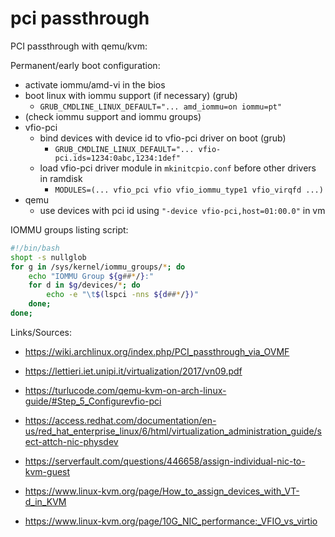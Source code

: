 # pci passthrough

PCI passthrough with qemu/kvm:

Permanent/early boot configuration:
* activate iommu/amd-vi in the bios
* boot linux with iommu support (if necessary) (grub)
  * `GRUB_CMDLINE_LINUX_DEFAULT="... amd_iommu=on iommu=pt"`
* (check iommu support and iommu groups)
* vfio-pci
  * bind devices with device id to vfio-pci driver on boot (grub)
    * `GRUB_CMDLINE_LINUX_DEFAULT="... vfio-pci.ids=1234:0abc,1234:1def"`
  * load vfio-pci driver module in `mkinitcpio.conf` before other drivers in
    ramdisk
    * `MODULES=(... vfio_pci vfio vfio_iommu_type1 vfio_virqfd ...)`
* qemu
  * use devices with pci id using `"-device vfio-pci,host=01:00.0"` in vm


IOMMU groups listing script:
```bash
#!/bin/bash
shopt -s nullglob
for g in /sys/kernel/iommu_groups/*; do
    echo "IOMMU Group ${g##*/}:"
    for d in $g/devices/*; do
        echo -e "\t$(lspci -nns ${d##*/})"
    done;
done;
```

Links/Sources:
* <https://wiki.archlinux.org/index.php/PCI_passthrough_via_OVMF>
* <https://lettieri.iet.unipi.it/virtualization/2017/vn09.pdf>
* <https://turlucode.com/qemu-kvm-on-arch-linux-guide/#Step_5_Configurevfio-pci>

* <https://access.redhat.com/documentation/en-us/red_hat_enterprise_linux/6/html/virtualization_administration_guide/sect-attch-nic-physdev>
* <https://serverfault.com/questions/446658/assign-individual-nic-to-kvm-guest>
* <https://www.linux-kvm.org/page/How_to_assign_devices_with_VT-d_in_KVM>
* <https://www.linux-kvm.org/page/10G_NIC_performance:_VFIO_vs_virtio>
